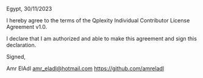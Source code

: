 Egypt, 30/11/2023

I hereby agree to the terms of the Qplexity Individual Contributor License
Agreement v1.0.

I declare that I am authorized and able to make this agreement and sign this
declaration.

Signed,

Amr ElAdl amr_eladl@hotmail.com https://github.com/amreladl
